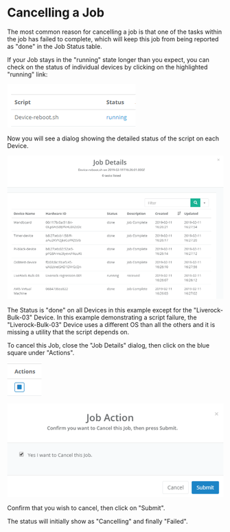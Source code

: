 # Cancelling a Job

The most common reason for cancelling a job is that one of the tasks within the job has failed to complete, which will keep this job from being reported as "done" in the Job Status table.

If your Job stays in the "running" state longer than you expect, you can check on the status of individual devices by clicking on the highlighted "running" link:

![](../../.gitbook/assets/image%20%2819%29.png)

Now you will see a dialog showing the detailed status of the script on each Device.

![](../../.gitbook/assets/image%20%2861%29.png)

The Status is "done" on all Devices in this example except for the "Liverock-Bulk-03" Device.  In this example demonstrating a script failure, the "Liverock-Bulk-03" Device uses a different OS than all the others and it is missing a utility that the script depends on.

To cancel this Job, close the "Job Details" dialog, then click on the blue square under "Actions".

![](../../.gitbook/assets/image%20%2814%29.png)

![](../../.gitbook/assets/image%20%28159%29.png)

Confirm that you wish to cancel, then click on "Submit".

The status will initially show as "Cancelling" and finally "Failed".

